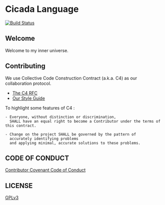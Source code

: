 # Cicada Language

[![Build Status](https://travis-ci.com/xieyuheng/cicada.svg?branch=master)](https://travis-ci.com/xieyuheng/cicada)

## Welcome

Welcome to my inner universe.

## Contributing

We use Collective Code Construction Contract (a.k.a. C4) as our collaboration protocol.

- [The C4 RFC](https://rfc.zeromq.org/spec:42/C4)
- [Our Style Guide](STYLE-GUIDE.md)

To highlight some features of C4 :

```
- Everyone, without distinction or discrimination,
  SHALL have an equal right to become a Contributor under the terms of this contract.

- Change on the project SHALL be governed by the pattern of
  accurately identifying problems
  and applying minimal, accurate solutions to these problems.
```

## CODE OF CONDUCT

[Contributor Covenant Code of Conduct](CODE-OF-CONDUCT.md)

## LICENSE

[GPLv3](LICENSE)
